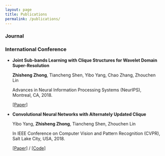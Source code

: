```yaml
---
layout: page
title: Publications
permalink: /publications/
---
```


### Journal


### International Conference

- **Joint Sub-bands Learning with Clique Structures for Wavelet Domain Super-Resolution**

  __Zhisheng Zhong__, Tiancheng Shen, Yibo Yang, Chao Zhang, Zhouchen Lin

  Advances in Neural Information Processing Systems (NeurIPS), Montreal, CA, 2018.

  [\[Paper\]]({https://arxiv.org/pdf/1809.04508.pdf)

- **Convolutional Neural Networks with Alternately Updated Clique**

  Yibo Yang, __Zhisheng Zhong__, Tiancheng Shen, Zhouchen Lin

  In IEEE Conference on Computer Vision and Pattern Recognition (CVPR), Salt Lake City, USA, 2018.

  [\[Paper\]]({https://arxiv.org/abs/1802.10419) / [\[Code\]](https://github.com/iboing/CliqueNet)
<!-- [\[Project\]](https://www.hal.t.u-tokyo.ac.jp/~furuta/pub/fcn_rl/fcn_rl.html) / [\[Paper\]](https://arxiv.org/abs/1811.04323) / [\[Code\]](https://github.com/rfuruta/pixelRL) -->
